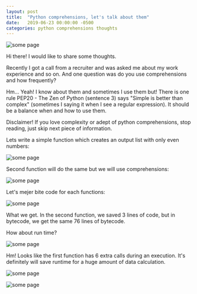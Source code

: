 ```yaml
---
layout: post
title:  "Python comprehensions, let's talk about them"
date:   2019-06-23 00:00:00 -0500
categories: python comprehensions thoughts 
---
```

![some page](/assets/something.png "Something") <br>

Hi there! I would like to share some thoughts.

Recently I got a call from a recruiter and was asked me about my work experience and so on. 
And one question was do you use comprehensions and how frequently?

Hm... Yeah!
I know about them and sometimes I use them but! 
There is one rule PEP20 - The Zen of Python (sentence 3) says "Simple is better than complex" (sometimes I saying it when I see a regular expression). 
It should be a balance when and how to use them.


Disclaimer! If you love complexity or adept of python comprehensions, stop reading, just skip next piece of information.

Lets write a simple function which creates an output list with only even numbers:

![some page](/assets/something.png "Something") <br>

Second function will do the same but we will use comprehensions:

![some page](/assets/something.png "Something") <br>

Let's mejer bite code for each functions:

![some page](/assets/something.png "Something") <br>

What we get. In the second function, we saved 3 lines of code, but in bytecode, we get the same 76 lines of bytecode.

How about run time?

![some page](/assets/something.png "Something") <br>

Hm! Looks like the first function has 6 extra calls during an execution. It's definitely will save runtime for a huge amount of data calculation.

![some page](/assets/something.png "Something") <br>

![some page](/assets/something.png "Something") <br>
